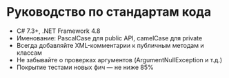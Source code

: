 # Руководство по стандартам кода

- C# 7.3+, .NET Framework 4.8
- Именование: PascalCase для public API, camelCase для private
- Всегда добавляйте XML-комментарии к публичным методам и классам
- Не забывайте о проверках аргументов (ArgumentNullException и т.д.)
- Покрытие тестами новых фич — не ниже 85%